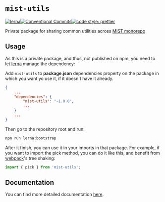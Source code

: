# `mist-utils`

[![lerna](https://img.shields.io/badge/maintained%20with-lerna-cc00ff.svg)](https://lerna.js.org/)[![Conventional Commits](https://img.shields.io/badge/Conventional%20Commits-1.0.0-yellow.svg)](https://conventionalcommits.org)[![code style: prettier](https://img.shields.io/badge/code_style-prettier-ff69b4.svg?style=flat-square)](https://github.com/prettier/prettier)

Private package for sharing common utilities across [MIST monorepo](https://github.com/FranciscoFornell/MIST)

## Usage

As this is a private package, and thus, not published on npm, you need to let [lerna](https://lerna.js.org/) manage the dependency:

Add `mist-utils` to **package.json** dependencies property on the package in which you want yo use it, if it doesn't have it already.

```json
{
    ...
    "dependencies": {
        "mist-utils": "~1.0.0",
        ...
    }
    ...
}
```

Then go to the repository root and run:

```bash
npm run lerna:bootstrap
```

After it finish, you can use it in your imports in that package. For example, if you want to import the pick method, you can do it like this, and benefit from [webpack](https://webpack.js.org/)'s tree shaking:

```javascript
import { pick } from 'mist-utils';
```

## Documentation

You can find more detailed documentation [here](https://franciscofornell.github.io/MIST/mist-utils/latest).
